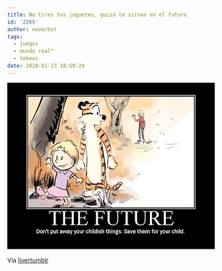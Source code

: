 ```yaml
---
title: No tires tus juguetes, quizá te sirvan en el futuro
id: '2265'
author: neverbot
tags:
  - juegos
  - mundo real™
  - tebeos
date: 2010-01-23 18:59:24
---
```


![201001231858.jpg](./no-tires-tus-juguetes-quiza-te-sirvan-en-el-futuro/201001231858.jpg)

Vía [livertumblr](http://livercake.tumblr.com/post/83353710/que-bueno-que-calvin-guardo-a-hobbes-para-que)